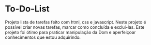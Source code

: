# To-Do-List
Projeto lista de tarefas feito com html, css e javascript. Neste projeto é possível criar novas tarefas, marcar como concluída e exclui-las.  Este projeto foi ótimo para praticar manipulação da Dom e aperfeiçoar conhecimentos que estou adquirindo. 
